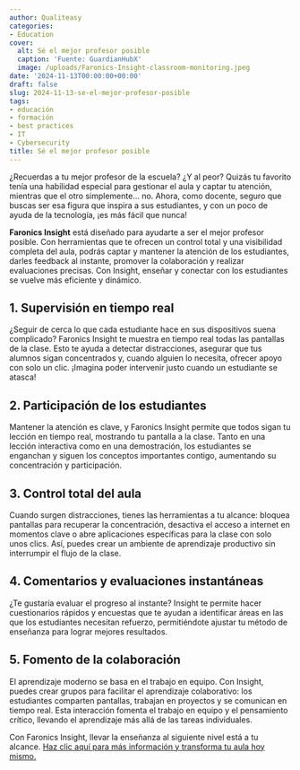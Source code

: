 ```yaml
---
author: Qualiteasy
categories:
- Education
cover:
  alt: Sé el mejor profesor posible
  caption: 'Fuente: GuardianHubX'
  image: /uploads/Faronics-Insight-classroom-monitoring.jpeg
date: '2024-11-13T00:00:00+00:00'
draft: false
slug: 2024-11-13-se-el-mejor-profesor-posible
tags:
- educación
- formación
- best practices
- IT
- Cybersecurity
title: Sé el mejor profesor posible
---
```




¿Recuerdas a tu mejor profesor de la escuela? ¿Y al peor? Quizás tu favorito tenía una habilidad especial para gestionar el aula y captar tu atención, mientras que el otro simplemente… no. Ahora, como docente, seguro que buscas ser esa figura que inspira a sus estudiantes, y con un poco de ayuda de la tecnología, ¡es más fácil que nunca!

**Faronics Insight** está diseñado para ayudarte a ser el mejor profesor posible. Con herramientas que te ofrecen un control total y una visibilidad completa del aula, podrás captar y mantener la atención de los estudiantes, darles feedback al instante, promover la colaboración y realizar evaluaciones precisas. Con Insight, enseñar y conectar con los estudiantes se vuelve más eficiente y dinámico.

## 1. **Supervisión en tiempo real**

  
¿Seguir de cerca lo que cada estudiante hace en sus dispositivos suena complicado? Faronics Insight te muestra en tiempo real todas las pantallas de la clase. Esto te ayuda a detectar distracciones, asegurar que tus alumnos sigan concentrados y, cuando alguien lo necesita, ofrecer apoyo con solo un clic. ¡Imagina poder intervenir justo cuando un estudiante se atasca!

## 2. **Participación de los estudiantes**

  
Mantener la atención es clave, y Faronics Insight permite que todos sigan tu lección en tiempo real, mostrando tu pantalla a la clase. Tanto en una lección interactiva como en una demostración, los estudiantes se enganchan y siguen los conceptos importantes contigo, aumentando su concentración y participación.

## 3. **Control total del aula**

  
Cuando surgen distracciones, tienes las herramientas a tu alcance: bloquea pantallas para recuperar la concentración, desactiva el acceso a internet en momentos clave o abre aplicaciones específicas para la clase con solo unos clics. Así, puedes crear un ambiente de aprendizaje productivo sin interrumpir el flujo de la clase.

## 4. **Comentarios y evaluaciones instantáneas**

  
¿Te gustaría evaluar el progreso al instante? Insight te permite hacer cuestionarios rápidos y encuestas que te ayudan a identificar áreas en las que los estudiantes necesitan refuerzo, permitiéndote ajustar tu método de enseñanza para lograr mejores resultados.

## 5. **Fomento de la colaboración**

  
El aprendizaje moderno se basa en el trabajo en equipo. Con Insight, puedes crear grupos para facilitar el aprendizaje colaborativo: los estudiantes comparten pantallas, trabajan en proyectos y se comunican en tiempo real. Esta interacción fomenta el trabajo en equipo y el pensamiento crítico, llevando el aprendizaje más allá de las tareas individuales.

Con Faronics Insight, llevar la enseñanza al siguiente nivel está a tu alcance. [Haz clic aquí para más información y transforma tu aula hoy mismo.](https://www.esfaronics.com/tienda/producto/INSPLSN.INED./1/faronics-insight-educacion)
